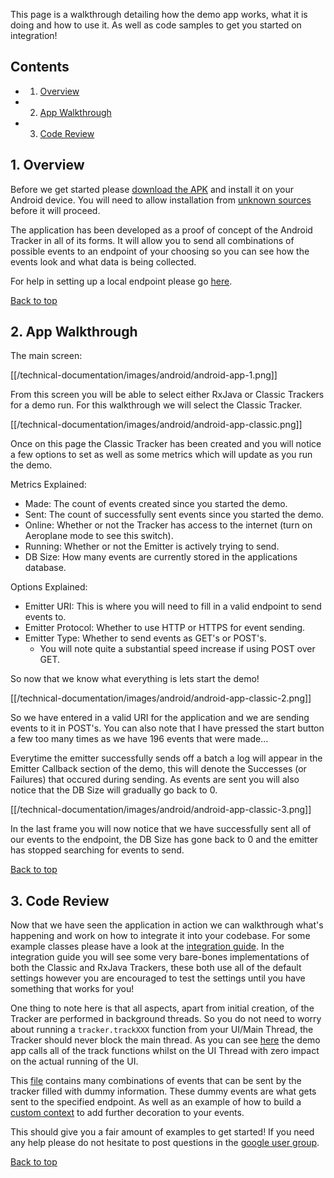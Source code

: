<a name="top" />

This page is a walkthrough detailing how the demo app works, what it is doing and how to use it.  As well as code samples to get you started on integration!

## Contents

- 1. [Overview](#overview)
- 2. [App Walkthrough](#walkthrough)
- 3. [Code Review](#review)

<a name="classic" />

## 1. Overview

Before we get started please [download the APK][download-apk] and install it on your Android device.  You will need to allow installation from [unknown sources][unknown-sources] before it will proceed.

The application has been developed as a proof of concept of the Android Tracker in all of its forms.  It will allow you to send all combinations of possible events to an endpoint of your choosing so you can see how the events look and what data is being collected.

For help in setting up a local endpoint please go [here][testing].

[Back to top](#top)

<a name="walkthrough" />

## 2. App Walkthrough

The main screen:

[[/technical-documentation/images/android/android-app-1.png]]

From this screen you will be able to select either RxJava or Classic Trackers for a demo run.  For this walkthrough we will select the Classic Tracker.

[[/technical-documentation/images/android/android-app-classic.png]]

Once on this page the Classic Tracker has been created and you will notice a few options to set as well as some metrics which will update as you run the demo.

Metrics Explained:

- Made: The count of events created since you started the demo.
- Sent: The count of successfully sent events since you started the demo.
- Online: Whether or not the Tracker has access to the internet (turn on Aeroplane mode to see this switch).
- Running: Whether or not the Emitter is actively trying to send.
- DB Size: How many events are currently stored in the applications database.

Options Explained:

- Emitter URI: This is where you will need to fill in a valid endpoint to send events to.
- Emitter Protocol: Whether to use HTTP or HTTPS for event sending.
- Emitter Type: Whether to send events as GET's or POST's.
  - You will note quite a substantial speed increase if using POST over GET.

So now that we know what everything is lets start the demo!

[[/technical-documentation/images/android/android-app-classic-2.png]]

So we have entered in a valid URI for the application and we are sending events to it in POST's.  You can also note that I have pressed the start button a few too many times as we have 196 events that were made...

Everytime the emitter successfully sends off a batch a log will appear in the Emitter Callback section of the demo, this will denote the Successes (or Failures) that occured during sending.  As events are sent you will also notice that the DB Size will gradually go back to 0.

[[/technical-documentation/images/android/android-app-classic-3.png]]

In the last frame you will now notice that we have successfully sent all of our events to the endpoint, the DB Size has gone back to 0 and the emitter has stopped searching for events to send.

[Back to top](#top)

<a name="review" />

## 3. Code Review

Now that we have seen the application in action we can walkthrough what's happening and work on how to integrate it into your codebase.  For some example classes please have a look at the [integration guide][integration].  In the integration guide you will see some very bare-bones implementations of both the Classic and RxJava Trackers, these both use all of the default settings however you are encouraged to test the settings until you have something that works for you!

One thing to note here is that all aspects, apart from initial creation, of the Tracker are performed in background threads.  So you do not need to worry about running a `tracker.trackXXX` function from your UI/Main Thread, the Tracker should never block the main thread.  As you can see [here][calling-from-ui] the demo app calls all of the track functions whilst on the UI Thread with zero impact on the actual running of the UI.

This [file][events-examples] contains many combinations of events that can be sent by the tracker filled with dummy information.  These dummy events are what gets sent to the specified endpoint.  As well as an example of how to build a [custom context][custom-context] to add further decoration to your events.

This should give you a fair amount of examples to get started!  If you need any help please do not hesitate to post questions in the [google user group][user-group].

[Back to top](#top)

[download-apk]: http://dl.bintray.com/snowplow/snowplow-generic/snowplow-demo-app-release-0.1.0.apk
[unknown-sources]: http://developer.android.com/distribute/tools/open-distribution.html
[integration]: https://github.com/snowplow/snowplow/wiki/Android-Integration-0.4.0
[testing]: https://github.com/snowplow/snowplow/wiki/Android-Testing-locally-and-Debugging
[calling-from-ui]: https://github.com/snowplow/snowplow-android-tracker/blob/master/snowplow-demo-app/src/main/java/com/snowplowanalytics/snowplowtrackerdemo/ClassicDemo.java#L114
[events-examples]: https://github.com/snowplow/snowplow-android-tracker/blob/master/snowplow-demo-app/src/main/java/com/snowplowanalytics/snowplowtrackerdemo/utils/TrackerEvents.java#L41-L87
[custom-context]: https://github.com/snowplow/snowplow-android-tracker/blob/master/snowplow-demo-app/src/main/java/com/snowplowanalytics/snowplowtrackerdemo/utils/TrackerEvents.java#L92-L100
[user-group]: https://groups.google.com/forum/#!forum/snowplow-user
